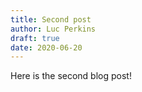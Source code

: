 ```yaml
---
title: Second post
author: Luc Perkins
draft: true
date: 2020-06-20
---
```


Here is the second blog post!
